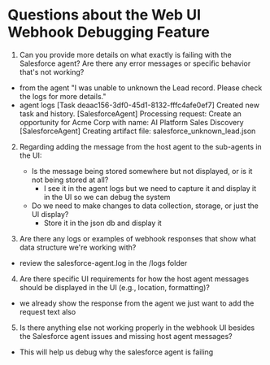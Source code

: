 # Questions about the Web UI Webhook Debugging Feature

1. Can you provide more details on what exactly is failing with the Salesforce agent? Are there any error messages or specific behavior that's not working?
- from the agent "I was unable to unknown the Lead record. Please check the logs for more details."
- agent logs
[Task deaac156-3df0-45d1-8132-fffc4afe0ef7] Created new task and history.
[SalesforceAgent] Processing request: Create an opportunity for Acme Corp with name: AI Platform Sales Discovery
[SalesforceAgent] Creating artifact file: salesforce_unknown_lead.json

2. Regarding adding the message from the host agent to the sub-agents in the UI:
   - Is the message being stored somewhere but not displayed, or is it not being stored at all?
     - I see it in the agent logs but we need to capture it and display it in the UI so we can debug the system
   - Do we need to make changes to data collection, storage, or just the UI display?
     - Store it in the json db and display it

3. Are there any logs or examples of webhook responses that show what data structure we're working with?
  - review the salesforce-agent.log in the /logs folder

4. Are there specific UI requirements for how the host agent messages should be displayed in the UI (e.g., location, formatting)?
  - we already show the response from the agent we just want to add the request text also

5. Is there anything else not working properly in the webhook UI besides the Salesforce agent issues and missing host agent messages?
  - This will help us debug why the salesforce agent is failing